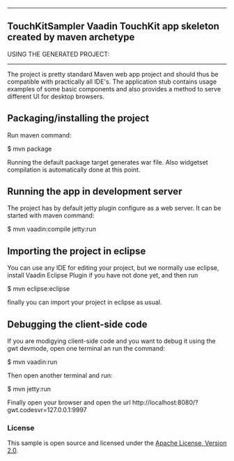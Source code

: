 -------------------------------------------------------------------
TouchKitSampler Vaadin TouchKit app skeleton created by maven archetype
-------------------------------------------------------------------

USING THE GENERATED PROJECT:
- - - - - - - - - - - - - - - - - - - - - - - - - - - - - - - - - -

The project is pretty standard Maven web app project and should thus
be compatible with practically all IDE's. The application stub
contains usage examples of some basic components and also provides a
method to serve different UI for desktop browsers.

Packaging/installing the project
--------------------------------

Run maven command:

$ mvn package

Running the default package target generates war file. Also
widgetset compilation is automatically done at this point.

Running the app in development server
-------------------------------------

The project has by default jetty plugin configure as a web server. It
can be started with maven command:

$ mvn vaadin:compile jetty:run

Importing the project in eclipse
-------------------------------------

You can use any IDE for editing your project, but we normally use eclipse,
install Vaadin Eclipse Plugin if you have not done yet, and then run

$ mvn eclipse:eclipse

finally you can import your project in eclipse as usual.

Debugging the client-side code
-------------------------------------

If you are modigying client-side code and you want to debug it using
the gwt devmode, open one terminal an run the command:

$ mvn vaadin:run

Then open another terminal and run:

$ mvn jetty:run

Finally open your browser and open the url
http://localhost:8080/?gwt.codesvr=127.0.0.1:9997

### License

This sample is open source and licensed under the [Apache License, Version 2.0](http://www.apache.org/licenses/LICENSE-2.0.html).

